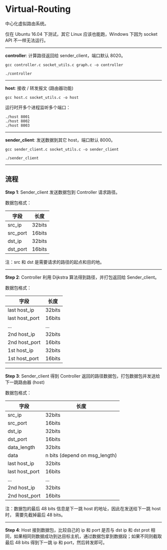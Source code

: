 # Virtual-Routing

中心化虚拟路由系统。

仅在 Ubuntu 16.04 下测试，其它 Linux 应该也能跑，Windows 下因为 socket API 不一样无法运行。

---

**controller**: 计算路径返回给 sender_client，端口默认 8020。

```
gcc controller.c socket_utils.c graph.c -o controller
```

```
./controller
```

---

**host**: 接收 / 转发报文 (路由器功能)

```
gcc host.c socket_utils.c -o host
```

运行时开多个进程监听多个端口：

```
./host 8001
./host 8002
./host 8003
```

---

**sender_client**: 发送数据到其它 host，端口默认 8000。


```
gcc sender_client.c socket_utils.c -o sender_client
```


```
./sender_client
```


---

## 流程

**Step 1**: Sender_client 发送数据包到 Controller 请求路径。

数据包格式：

|字段|长度|
|---|---|
| src_ip | 32bits |
| src_port | 16bits |
| dst_ip | 32bits |
| dst_port | 16bits |

注：src 和 dst 是需要请求的路径的起点和目的地。

---

**Step 2**: Controller 利用 Dijkstra 算法得到路径，并打包返回给 Sender_client。

数据包格式：

|字段|长度|
|---|---|
| last host_ip | 32bits |
| last host_port | 16bits |
| ... | ... |
| 2nd host_ip | 32bits |
| 2nd host_port | 16bits |
| 1st host_ip | 32bits |
| 1st host_port | 16bits |

---

**Step 3**: Sender_client 得到 Controller 返回的路径数据包，打包数据包并发送给下一跳路由器 (host)

数据包格式：

|字段|长度|
|---|---|
| src_ip | 32bits |
| src_port | 16bits |
| dst_ip | 32bits |
| dst_port | 16bits |
| data_length | 32bits |
| data | n bits (depend on msg_length) |
| last host_ip | 32bits |
| last host_port | 16bits |
| ... | ... |
| 2nd host_ip | 32bits |
| 2nd host_port | 16bits |

注：数据包的最后 48 bits 信息是下一跳 host 的地址，因此在发送给下一跳 host 时， 需要先截掉最后 48 bits。

---

**Step 4**: Host 接到数据包，比较自己的 ip 和 port 是否与 dst ip 和 dst prot 相同，如果相同则数据成功到达目标主机，通过数据包拿到数据段；如果不同则截取最后 48 bits 得到下一跳 ip 和 port，然后转发即可。

